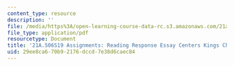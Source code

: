 ```yaml
---
content_type: resource
description: ''
file: /media/https%3A/open-learning-course-data-rc.s3.amazonaws.com/21a-506-the-anthropology-of-politics-persuasion-and-power-spring-2019/29ee8ca670b92176dccd7e38d6caec84_MIT21A_506S19_Sec3Mod2Respons1.pdf
file_type: application/pdf
resourcetype: Document
title: '21A.506S19 Assignments: Reading Response Essay Centers Kings Charisma'
uid: 29ee8ca6-70b9-2176-dccd-7e38d6caec84
---
```

